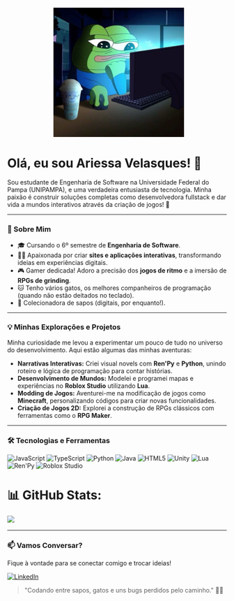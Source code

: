 <p align="center">
  <img src="Pep.jpg" alt="Pep no PC" width="300"/>
</p>

# Olá, eu sou Ariessa Velasques! 👋

Sou estudante de Engenharia de Software na Universidade Federal do Pampa (UNIPAMPA), e uma verdadeira entusiasta de tecnologia. Minha paixão é construir soluções completas como desenvolvedora fullstack e dar vida a mundos interativos através da criação de jogos! 🚀

---

### 🚦 Sobre Mim

- 🎓 Cursando o 6º semestre de **Engenharia de Software**.
- 👩‍💻 Apaixonada por criar **sites e aplicações interativas**, transformando ideias em experiências digitais.
- 🎮 Gamer dedicada! Adoro a precisão dos **jogos de ritmo** e a imersão de **RPGs de grinding**.
- 🐱 Tenho vários gatos, os melhores companheiros de programação (quando não estão deitados no teclado).
- 🐸 Colecionadora de sapos (digitais, por enquanto!).

---

### 💡 Minhas Explorações e Projetos

Minha curiosidade me levou a experimentar um pouco de tudo no universo do desenvolvimento. Aqui estão algumas das minhas aventuras:

-   **Narrativas Interativas:** Criei visual novels com **Ren'Py** e **Python**, unindo roteiro e lógica de programação para contar histórias.
-   **Desenvolvimento de Mundos:** Modelei e programei mapas e experiências no **Roblox Studio** utilizando **Lua**.
-   **Modding de Jogos:** Aventurei-me na modificação de jogos como **Minecraft**, personalizando códigos para criar novas funcionalidades.
-   **Criação de Jogos 2D:** Explorei a construção de RPGs clássicos com ferramentas como o **RPG Maker**.

---

### 🛠️ Tecnologias e Ferramentas

![JavaScript](https://img.shields.io/badge/javascript-%23323330.svg?style=for-the-badge&logo=javascript&logoColor=%23F7DF1E)
![TypeScript](https://img.shields.io/badge/typescript-%23007ACC.svg?style=for-the-badge&logo=typescript&logoColor=white)
![Python](https://img.shields.io/badge/python-3670A0?style=for-the-badge&logo=python&logoColor=ffdd54)
![Java](https://img.shields.io/badge/java-%23ED8B00.svg?style=for-the-badge&logo=openjdk&logoColor=white)
![HTML5](https://img.shields.io/badge/html5-%23E34F26.svg?style=for-the-badge&logo=html5&logoColor=white)
![Unity](https://img.shields.io/badge/unity-%23000000.svg?style=for-the-badge&logo=unity&logoColor=white)
![Lua](https://img.shields.io/badge/lua-%232C2D72.svg?style=for-the-badge&logo=lua&logoColor=white)
![Ren'Py](https://img.shields.io/badge/Ren'Py-FF7F7F?style=for-the-badge&logo=renpy&logoColor=white)
![Roblox Studio](https://img.shields.io/badge/Roblox_Studio-000000?style=for-the-badge&logo=roblox&logoColor=white)

# 📊 GitHub Stats:
![](https://github-readme-stats.vercel.app/api/top-langs/?username=ariessa-velasques&theme=dark&hide_border=false&include_all_commits=true&count_private=true&layout=compact)

---

### 📫 Vamos Conversar?

Fique à vontade para se conectar comigo e trocar ideias!

[![LinkedIn](https://img.shields.io/badge/LinkedIn-blue?logo=linkedin&style=for-the-badge)](https://www.linkedin.com/in/ariessa-velasques/)

> "Codando entre sapos, gatos e uns bugs perdidos pelo caminho." 🐸🐱
